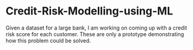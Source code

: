 # Credit-Risk-Modelling-using-ML


Given a dataset for a large bank, I am working on coming up with a credit risk score for each customer.
These are only a prototype demonstrating how this problem could be solved.
